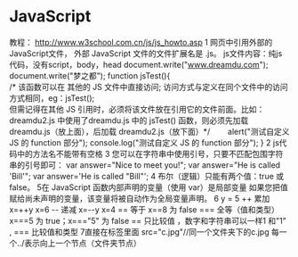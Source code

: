 # JavaScript
教程： http://www.w3school.com.cn/js/js_howto.asp
1 网页中引用外部的JavaScript文件，
外部 JavaScript 文件的文件扩展名是 .js。
js文件内容：纯js代码，没有script，body，head
document.write("www.dreamdu.com");
document.write("梦之都");
function jsTest(){   
/* 该函数可以在 其他的 JS 文件中直接访问;
   访问方式与定义在同个文件中的访问方式相同，eg：jsTest();  
   但需记得在其他 JS 引用时，必须将该文件放在引用它的文件前面。比如：dreamdu2.js 中使用了dreamdu.js 中的 jsTest() 函数，则必须先加载 dreamdu.js（放上面），后加载 dreamdu2.js（放下面）*/
　　alert("测试自定义 JS 的 function 部分");
   console.log("测试自定义 JS 的 function 部分");
}
2 js代码中的方法名不能带有空格
3 
您可以在字符串中使用引号，只要不匹配包围字符串的引号即可：
var answer="Nice to meet you!";
var answer="He is called 'Bill'";
var answer='He is called "Bill"';
4
布尔（逻辑）只能有两个值：true 或 false。
5在 JavaScript 函数内部声明的变量（使用 var）是局部变量
如果您把值赋给尚未声明的变量，该变量将被自动作为全局变量声明。
6 y = 5
++	累加	x=++y	x=6
--	递减	x=--y	x=4
==	等于	x==8 为 false
===	全等（值和类型）	x===5 为 true；x==="5" 为 false
== 只比较值 ，数字和字符串可以一样1 和"1" ,    === 比较值和类型
7直接在标签里面 src="c.jpg"//同一个文件夹下的c.jpg
每一个../表示向上一个节点（文件夹节点）
